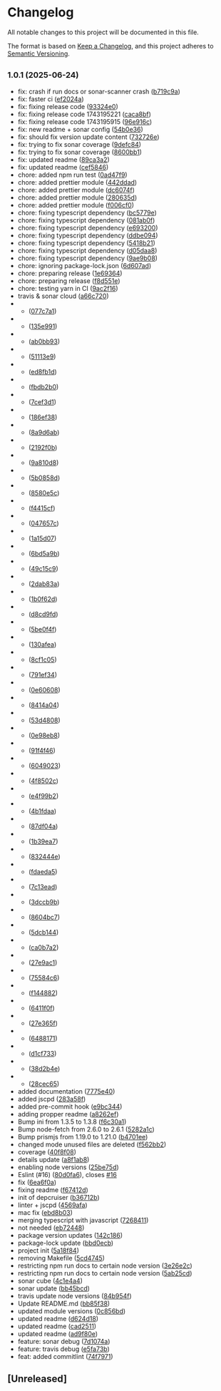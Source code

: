 # Changelog

All notable changes to this project will be documented in this file.

The format is based on [Keep a Changelog](https://keepachangelog.com/en/1.1.0/),
and this project adheres to [Semantic Versioning](https://semver.org/spec/v2.0.0.html).

## <small>1.0.1 (2025-06-24)</small>

* fix: crash if run docs or sonar-scanner crash ([b719c9a](https://github.com/templ-project/javascript/commit/b719c9a))
* fix: faster ci ([ef2024a](https://github.com/templ-project/javascript/commit/ef2024a))
* fix: fixing release code ([93324e0](https://github.com/templ-project/javascript/commit/93324e0))
* fix: fixing release code 1743195221 ([caca8bf](https://github.com/templ-project/javascript/commit/caca8bf))
* fix: fixing release code 1743195915 ([96e916c](https://github.com/templ-project/javascript/commit/96e916c))
* fix: new readme + sonar config ([54b0e36](https://github.com/templ-project/javascript/commit/54b0e36))
* fix: should fix version update content ([732726e](https://github.com/templ-project/javascript/commit/732726e))
* fix: trying to fix sonar coverage ([9defc84](https://github.com/templ-project/javascript/commit/9defc84))
* fix: trying to fix sonar coverage ([8600bb1](https://github.com/templ-project/javascript/commit/8600bb1))
* fix: updated readme ([89ca3a2](https://github.com/templ-project/javascript/commit/89ca3a2))
* fix: updated readme ([cef5846](https://github.com/templ-project/javascript/commit/cef5846))
* chore: added npm run test ([0ad47f9](https://github.com/templ-project/javascript/commit/0ad47f9))
* chore: added prettier module ([442ddad](https://github.com/templ-project/javascript/commit/442ddad))
* chore: added prettier module ([dc6074f](https://github.com/templ-project/javascript/commit/dc6074f))
* chore: added prettier module ([280635d](https://github.com/templ-project/javascript/commit/280635d))
* chore: added prettier module ([f006cf0](https://github.com/templ-project/javascript/commit/f006cf0))
* chore: fixing typescript dependency ([bc5779e](https://github.com/templ-project/javascript/commit/bc5779e))
* chore: fixing typescript dependency ([081ab0f](https://github.com/templ-project/javascript/commit/081ab0f))
* chore: fixing typescript dependency ([e693200](https://github.com/templ-project/javascript/commit/e693200))
* chore: fixing typescript dependency ([ddbe094](https://github.com/templ-project/javascript/commit/ddbe094))
* chore: fixing typescript dependency ([5418b21](https://github.com/templ-project/javascript/commit/5418b21))
* chore: fixing typescript dependency ([d05daa8](https://github.com/templ-project/javascript/commit/d05daa8))
* chore: fixing typescript dependency ([9ae9b08](https://github.com/templ-project/javascript/commit/9ae9b08))
* chore: ignoring package-lock.json ([6d607ad](https://github.com/templ-project/javascript/commit/6d607ad))
* chore: preparing release ([1e69364](https://github.com/templ-project/javascript/commit/1e69364))
* chore: preparing release ([f8d551e](https://github.com/templ-project/javascript/commit/f8d551e))
* chore: testing yarn in CI ([9ac2f16](https://github.com/templ-project/javascript/commit/9ac2f16))
*  travis & sonar cloud ([a66c720](https://github.com/templ-project/javascript/commit/a66c720))
* + ([077c7a1](https://github.com/templ-project/javascript/commit/077c7a1))
* + ([135e991](https://github.com/templ-project/javascript/commit/135e991))
* + ([ab0bb93](https://github.com/templ-project/javascript/commit/ab0bb93))
* + ([51113e9](https://github.com/templ-project/javascript/commit/51113e9))
* + ([ed8fb1d](https://github.com/templ-project/javascript/commit/ed8fb1d))
* + ([fbdb2b0](https://github.com/templ-project/javascript/commit/fbdb2b0))
* + ([7cef3d1](https://github.com/templ-project/javascript/commit/7cef3d1))
* + ([186ef38](https://github.com/templ-project/javascript/commit/186ef38))
* + ([8a9d6ab](https://github.com/templ-project/javascript/commit/8a9d6ab))
* + ([2192f0b](https://github.com/templ-project/javascript/commit/2192f0b))
* + ([9a810d8](https://github.com/templ-project/javascript/commit/9a810d8))
* + ([5b0858d](https://github.com/templ-project/javascript/commit/5b0858d))
* + ([8580e5c](https://github.com/templ-project/javascript/commit/8580e5c))
* + ([f4415cf](https://github.com/templ-project/javascript/commit/f4415cf))
* + ([047657c](https://github.com/templ-project/javascript/commit/047657c))
* + ([1a15d07](https://github.com/templ-project/javascript/commit/1a15d07))
* + ([6bd5a9b](https://github.com/templ-project/javascript/commit/6bd5a9b))
* + ([49c15c9](https://github.com/templ-project/javascript/commit/49c15c9))
* + ([2dab83a](https://github.com/templ-project/javascript/commit/2dab83a))
* + ([1b0f62d](https://github.com/templ-project/javascript/commit/1b0f62d))
* + ([d8cd9fd](https://github.com/templ-project/javascript/commit/d8cd9fd))
* + ([5be0f4f](https://github.com/templ-project/javascript/commit/5be0f4f))
* + ([130afea](https://github.com/templ-project/javascript/commit/130afea))
* + ([8cf1c05](https://github.com/templ-project/javascript/commit/8cf1c05))
* + ([791ef34](https://github.com/templ-project/javascript/commit/791ef34))
* + ([0e60608](https://github.com/templ-project/javascript/commit/0e60608))
* + ([8414a04](https://github.com/templ-project/javascript/commit/8414a04))
* + ([53d4808](https://github.com/templ-project/javascript/commit/53d4808))
* + ([0e98eb8](https://github.com/templ-project/javascript/commit/0e98eb8))
* + ([91f4f46](https://github.com/templ-project/javascript/commit/91f4f46))
* + ([6049023](https://github.com/templ-project/javascript/commit/6049023))
* + ([4f8502c](https://github.com/templ-project/javascript/commit/4f8502c))
* + ([e4f99b2](https://github.com/templ-project/javascript/commit/e4f99b2))
* + ([4b1fdaa](https://github.com/templ-project/javascript/commit/4b1fdaa))
* + ([87df04a](https://github.com/templ-project/javascript/commit/87df04a))
* + ([1b39ea7](https://github.com/templ-project/javascript/commit/1b39ea7))
* + ([832444e](https://github.com/templ-project/javascript/commit/832444e))
* + ([fdaeda5](https://github.com/templ-project/javascript/commit/fdaeda5))
* + ([7c13ead](https://github.com/templ-project/javascript/commit/7c13ead))
* + ([3dccb9b](https://github.com/templ-project/javascript/commit/3dccb9b))
* + ([8604bc7](https://github.com/templ-project/javascript/commit/8604bc7))
* + ([5dcb144](https://github.com/templ-project/javascript/commit/5dcb144))
* + ([ca0b7a2](https://github.com/templ-project/javascript/commit/ca0b7a2))
* + ([27e9ac1](https://github.com/templ-project/javascript/commit/27e9ac1))
* + ([75584c6](https://github.com/templ-project/javascript/commit/75584c6))
* + ([f144882](https://github.com/templ-project/javascript/commit/f144882))
* + ([6411f0f](https://github.com/templ-project/javascript/commit/6411f0f))
* + ([27e365f](https://github.com/templ-project/javascript/commit/27e365f))
* + ([6488171](https://github.com/templ-project/javascript/commit/6488171))
* + ([d1cf733](https://github.com/templ-project/javascript/commit/d1cf733))
* + ([38d2b4e](https://github.com/templ-project/javascript/commit/38d2b4e))
* + ([28cec65](https://github.com/templ-project/javascript/commit/28cec65))
* added documentation ([7775e40](https://github.com/templ-project/javascript/commit/7775e40))
* added jscpd ([283a58f](https://github.com/templ-project/javascript/commit/283a58f))
* added pre-commit hook ([e9bc344](https://github.com/templ-project/javascript/commit/e9bc344))
* adding propper readme ([a8262ef](https://github.com/templ-project/javascript/commit/a8262ef))
* Bump ini from 1.3.5 to 1.3.8 ([f6c30a1](https://github.com/templ-project/javascript/commit/f6c30a1))
* Bump node-fetch from 2.6.0 to 2.6.1 ([5282a1c](https://github.com/templ-project/javascript/commit/5282a1c))
* Bump prismjs from 1.19.0 to 1.21.0 ([b4701ee](https://github.com/templ-project/javascript/commit/b4701ee))
* changed mode unused files are deleted ([f562bb2](https://github.com/templ-project/javascript/commit/f562bb2))
* coverage ([40f8f08](https://github.com/templ-project/javascript/commit/40f8f08))
* details update ([a8f1ab8](https://github.com/templ-project/javascript/commit/a8f1ab8))
* enabling node versions ([25be75d](https://github.com/templ-project/javascript/commit/25be75d))
* Eslint (#16) ([80d0fa6](https://github.com/templ-project/javascript/commit/80d0fa6)), closes [#16](https://github.com/templ-project/javascript/issues/16)
* fix ([6ea6f0a](https://github.com/templ-project/javascript/commit/6ea6f0a))
* fixing readme ([f67412d](https://github.com/templ-project/javascript/commit/f67412d))
* init of depcruiser ([b36712b](https://github.com/templ-project/javascript/commit/b36712b))
* linter + jscpd ([4569afa](https://github.com/templ-project/javascript/commit/4569afa))
* mac fix ([ebd8b03](https://github.com/templ-project/javascript/commit/ebd8b03))
* merging typescript with javascript ([7268411](https://github.com/templ-project/javascript/commit/7268411))
* not needed ([eb72448](https://github.com/templ-project/javascript/commit/eb72448))
* package version updates ([142c186](https://github.com/templ-project/javascript/commit/142c186))
* package-lock update ([bbd0ecb](https://github.com/templ-project/javascript/commit/bbd0ecb))
* project init ([5a18f84](https://github.com/templ-project/javascript/commit/5a18f84))
* removing Makefile ([5cd4745](https://github.com/templ-project/javascript/commit/5cd4745))
* restricting npm run docs to certain node version ([3e26e2c](https://github.com/templ-project/javascript/commit/3e26e2c))
* restricting npm run docs to certain node version ([5ab25cd](https://github.com/templ-project/javascript/commit/5ab25cd))
* sonar cube ([4c1e4a4](https://github.com/templ-project/javascript/commit/4c1e4a4))
* sonar update ([bb45bcd](https://github.com/templ-project/javascript/commit/bb45bcd))
* travis update node versions ([84b954f](https://github.com/templ-project/javascript/commit/84b954f))
* Update README.md ([bb85f38](https://github.com/templ-project/javascript/commit/bb85f38))
* updated module versions ([0c856bd](https://github.com/templ-project/javascript/commit/0c856bd))
* updated readme ([d624d18](https://github.com/templ-project/javascript/commit/d624d18))
* updated readme ([cad2511](https://github.com/templ-project/javascript/commit/cad2511))
* updated readme ([ad9f80e](https://github.com/templ-project/javascript/commit/ad9f80e))
* feature: sonar debug ([7d1074a](https://github.com/templ-project/javascript/commit/7d1074a))
* feature: travis debug ([e5fa73b](https://github.com/templ-project/javascript/commit/e5fa73b))
* feat: added commitlint ([74f7971](https://github.com/templ-project/javascript/commit/74f7971))



## [Unreleased]

